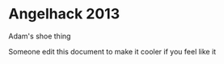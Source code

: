 Angelhack 2013
==============

Adam's shoe thing

Someone edit this document to make it cooler if you feel like it
